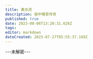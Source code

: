 ```yaml
---
title: 黄志虎
description: 宿中喔哥传奇
published: true
date: 2023-08-06T13:20:31.626Z
tags: 
editor: markdown
dateCreated: 2023-07-27T05:55:37.169Z
---
```


<font class='heimu' title='你怎么敢进来的啊'>---未解密---</font>
